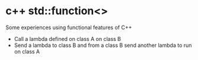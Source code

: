 # c++ std::function<>

Some experiences using functional features of C++

- Call a lambda defined on class A on class B
- Send a lambda to class B and from a class B send another lambda to run on class A

